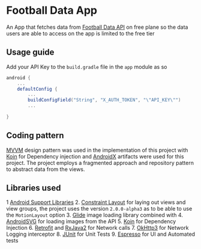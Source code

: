 # Football Data App
An App that fetches data from [Football Data API][1] on free plane so the data users are able to access on the app is limited to the free tier

## Usage guide
Add your API Key to the `build.gradle` file in the `app` module as so
```groovy
android {
    ...
    defaultConfig {
        ...
        buildConfigField("String", "X_AUTH_TOKEN", "\"API_KEY\"")
        ...
    
}
```

## Coding pattern
[MVVM][2] design pattern was used in the implementation of this project with [Koin][3] for Dependency injection
and [AndroidX][4] artifacts were used for this project. The project employs a fragmented approach and repository 
pattern to abstract data from the views.

## Libraries used

1 [Android Support Libraries][4]
2. [Constraint Layout][12] for laying out views and view groups, the project uses the version `2.0.0-alpha3` as to be able to use the `MotionLayout` option
3. [Glide][5] image loading library combined with
4. [AndroidSVG][6] for loading images from the API
5. [Koin][3] for Dependency Injection
6. [Retrofit][7] and [RxJava2][8] for Network calls
7. [OkHttp3][9] for Network Logging interceptor
8. [JUnit][10] for Unit Tests
9. [Espresso][11] for UI and Automated tests




[1]: https://www.football-data.org/documentation/quickstart
[2]: https://www.journaldev.com/20292/android-mvvm-design-pattern
[3]: https://insert-koin.io/
[4]: https://developer.android.com/jetpack/androidx/migrate
[5]: https://github.com/bumptech/glide
[6]: https://github.com/BigBadaboom/androidsvg
[7]: https://square.github.io/retrofit/
[8]: https://github.com/ReactiveX/RxJava
[9]: https://square.github.io/okhttp/
[10]: https://junit.org/junit4/
[11]: https://developer.android.com/training/testing/espresso/
[12]: https://developer.android.com/training/constraint-layout/